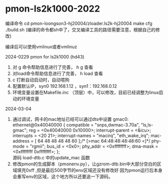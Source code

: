 # pmon-ls2k1000-2022

编译命令
cd pmon-loongson3-hj20004/zloader.ls2k-hj20004
make cfg
./build.sh   (编译的命令都sh中了，交叉编译工具的路径需要注意，根据自己的修改)

编译后可以使用vmlinux或者vmlinuz



2024-0229  pmon for ls2k1000 (hd43)
1. 对 g 命令帮助信息进行了完善，  h g 查看
2. 对load命令帮助信息进行了完善，  h load 查看
3. c 打断自动启动时，自动喂狗
4. 配置默认IP，syn0 192.168.1.12 ，syn1：192.168.0.12
5. 环境变量设置在Makefile.inc （顶层）中，可以修改，目前已经调整为linux启动的环境变量 



2024-03-04
1. 通过调试，网卡的mac地址已经可以通过dts中设置
	gmac0: ethernet@0x40040000 {
			compatible = "snps,dwmac-3.70a", "ls,ls-gmac";
			reg = <0x40040000 0x10000>;
			interrupt-parent = <&icu>;
			interrupts = <20 21>;
			interrupt-names = "macirq", "eth_wake_irq";
			mac-address = [ 64 48 48 48 48 60 ];/* [>mac 64:48:48:48:48:60 <]*/
			phy-mode = "rgmii";
			bus_id = <0x0>;
			phy_addr = <0xffffffff>;
			dma-mask = <0xffffffff 0xffffffff>;
		}; 	
	源码 load-dtb.c 中的update_mac 函数	
2. 修改pmon的生成脚本（pmonenv.py），让gzrom-dtb.bin中大部分空白的区域填充0xff ,但是最后500字节的env区域还没有修改好
	因为pmon运行后本身会重写env的区域，这个地方所以还要追一下源码。




